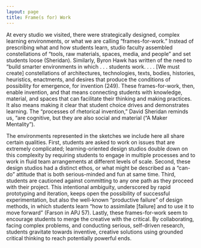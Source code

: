 ```yaml
---
layout: page
title: Frame(s for) Work
---
```


At every studio we visited, there were strategically designed, complex learning environments, or what we are calling “frames-for-work.” Instead of prescribing what and how students learn, studio faculty assembled constellations of “tools, raw materials, spaces, media, and people” and set students loose (Sheridan). Similarly, Byron Hawk has written of the need to “build smarter environments in which . . .  students work. . . . [We must create] constellations of architectures, technologies, texts, bodies, histories, heuristics, enactments, and desires that produce the conditions of possibility for emergence, for invention (249). These frames-for-work, then, enable invention, and that means connecting students with knowledge, material, and spaces that can facilitate their thinking and making practices. It also means making it clear that student choice drives and demonstrates learning. The “processes of rhetorical invention,” David Sheridan reminds us, “are cognitive, but they are also social and material (“A Maker Mentality”).

The environments represented in the sketches we include here all share certain qualities. First, students are asked to work on issues that are extremely complicated; learning-oriented design studios double down on this complexity by requiring students to engage in multiple processes and to work in fluid team arrangements at different levels of scale. Second, these design studios had a distinct ethos, or what might be described as a “can-do” attitude that is both serious-minded and fun at same time. Third, students are cautioned against committing to any one path as they proceed with their project. This intentional ambiguity, underscored by rapid prototyping and iteration, keeps open the possibility of successful experimentation, but also the well-known “productive failure” of design methods, in which students learn “how to assimilate [failure] and to use it to move forward” (Farson in APJ 57). Lastly, these frames-for-work seem to encourage students to merge the creative with the critical. By collaborating, facing complex problems, and conducting serious, self-driven research, students gravitate towards inventive, creative solutions using grounded critical thinking to reach potentially powerful ends.










